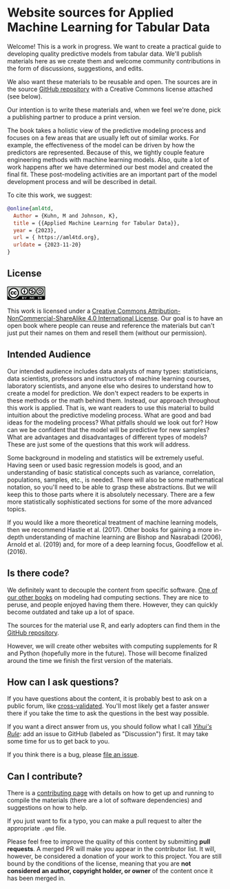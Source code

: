 # Website sources for Applied Machine Learning for Tabular Data


Welcome! This is a work in progress. We want to create a practical guide to developing quality predictive models from tabular data. We'll publish materials here as we create them and welcome community contributions in the form of discussions, suggestions, and edits. 

We also want these materials to be reusable and open. The sources are in the source [GitHub repository](https://github.com/aml4td/website) with a Creative Commons license attached (see below).

Our intention is to write these materials and, when we feel we're done, pick a publishing partner to produce a print version.

The book takes a holistic view of the predictive modeling process and focuses on a few areas that are usually left out of similar works. For example, the effectiveness of the model can be driven by how the predictors are represented.  Because of this, we tightly couple feature engineering methods with machine learning models.  Also, quite a lot of work happens after we have determined our best model and created the final fit.  These post-modeling activities are an important part of the model development process and will be described in detail. 

To cite this work, we suggest: 

```bib
@online{aml4td,
  Author = {Kuhn, M and Johnson, K},
  title = {{Applied Machine Learning for Tabular Data}},
  year = {2023},
  url = { https://aml4td.org},
  urldate = {2023-11-20}
}
```

## License

<a rel="license" href="http://creativecommons.org/licenses/by-nc-sa/4.0/"><img alt="Creative Commons License" style="border-width:0" src="premade/cc-by-nc-sa.png" /></a>

This work is licensed under a [Creative Commons Attribution-NonCommercial-ShareAlike 4.0 International License](http://creativecommons.org/licenses/by-nc-sa/4.0/"). Our goal is to have an open book where people can reuse and reference the materials but can't just put their names on them and resell them (without our permission). 

## Intended Audience

Our intended audience includes data analysts of many types: statisticians, data scientists, professors and instructors of machine learning courses, laboratory scientists, and anyone else who desires to understand how to create a model for prediction.  We don't expect readers to be experts in these methods or the math behind them. Instead, our approach throughout this work is applied.  That is, we want readers to use this material to build intuition about the predictive modeling process.  What are good and bad ideas for the modeling process?  What pitfalls should we look out for?  How can we be confident that the model will be predictive for new samples?  What are advantages and disadvantages of different types of models?  These are just some of the questions that this work will address.

Some background in modeling and statistics will be extremely useful. Having seen or used basic regression models is good, and an understanding of basic statistical concepts such as variance, correlation, populations, samples, etc., is needed.  There will also be some mathematical notation, so you'll need to be able to grasp these abstractions.  But we will keep this to those parts where it is absolutely necessary.  There are a few more statistically sophisticated sections for some of the more advanced topics. 

If you would like a more theoretical treatment of machine learning models, then we recommend Hastie et al. (2017). Other books for gaining a more in-depth understanding of machine learning are Bishop and Nasrabadi (2006), Arnold et al. (2019) and, for more of a deep learning focus, Goodfellow et al. (2016).

## Is there code? 

We definitely want to decouple the content from specific software. [One of our other books](http://appliedpredictivemodeling.com/) on modeling had computing sections. They are nice to peruse, and people enjoyed having them there. However, they can quickly become outdated and take up a lot of space. 

The sources for the material use R, and early adopters can find them in the [GitHub repository](https://github.com/aml4td/website). 

However, we will create other websites with computing supplements for R and Python (hopefully more in the future). Those will become finalized around the time we finish the first version of the materials. 

## How can I ask questions? 

If you have questions about the content, it is probably best to ask on a public forum, like [cross-validated](https://stats.stackexchange.com/). You'll most likely get a faster answer there if you take the time to ask the questions in the best way possible.   

If you want a direct answer from us, you should follow what I call [_Yihui's Rule_](https://yihui.org/en/2017/08/so-gh-email/): add an issue to GitHub (labeled as "Discussion") first. It may take some time for us to get back to you. 

If you think there is a bug, please [file an issue](https://github.com//aml4td/website/issues). 

## Can I contribute? 

There is a [contributing page](https://github.com/aml4td/website/blob/main/chapters/contributing.qmd) with details on how to get up and running to compile the materials (there are a lot of software dependencies) and suggestions on how to help. 

If you just want to fix a typo, you can make a pull request to alter the appropriate `.qmd` file. 

Please feel free to improve the quality of this content by submitting **pull requests**. A merged PR will make you appear in the contributor list. It will, however, be considered a donation of your work to this project. You are still bound by the conditions of the license, meaning that you are **not considered an author, copyright holder, or owner** of the content once it has been merged in.
